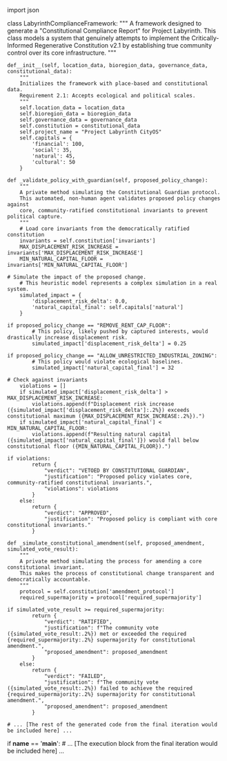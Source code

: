 import json

class LabyrinthComplianceFramework:
    """
    A framework designed to generate a "Constitutional Compliance Report" for Project Labyrinth.
    This class models a system that genuinely attempts to implement the Critically-Informed
    Regenerative Constitution v2.1 by establishing true community control over its core infrastructure.
    """

    def__init__(self, location_data, bioregion_data, governance_data, constitutional_data):
        """
        Initializes the framework with place-based and constitutional data.
        Requirement 2.1: Accepts ecological and political scales.
        """
        self.location_data = location_data
        self.bioregion_data = bioregion_data
        self.governance_data = governance_data
        self.constitution = constitutional_data
        self.project_name = "Project Labyrinth CityOS"
        self.capitals = {
            'financial': 100,
            'social': 35,
            'natural': 45,
            'cultural': 50
        }

    def _validate_policy_with_guardian(self, proposed_policy_change):
        """
        A private method simulating the Constitutional Guardian protocol.
        This automated, non-human agent validates proposed policy changes against
        core, community-ratified constitutional invariants to prevent political capture.
        """
        # Load core invariants from the democratically ratified constitution
        invariants = self.constitution['invariants']
        MAX_DISPLACEMENT_RISK_INCREASE = invariants['MAX_DISPLACEMENT_RISK_INCREASE']
        MIN_NATURAL_CAPITAL_FLOOR = invariants['MIN_NATURAL_CAPITAL_FLOOR']

    # Simulate the impact of the proposed change.
        # This heuristic model represents a complex simulation in a real system.
        simulated_impact = {
            'displacement_risk_delta': 0.0,
            'natural_capital_final': self.capitals['natural']
        }

    if proposed_policy_change == "REMOVE_RENT_CAP_FLOOR":
            # This policy, likely pushed by captured interests, would drastically increase displacement risk.
            simulated_impact['displacement_risk_delta'] = 0.25

    if proposed_policy_change == "ALLOW_UNRESTRICTED_INDUSTRIAL_ZONING":
            # This policy would violate ecological baselines.
            simulated_impact['natural_capital_final'] = 32

    # Check against invariants
        violations = []
        if simulated_impact['displacement_risk_delta'] > MAX_DISPLACEMENT_RISK_INCREASE:
            violations.append(f"Displacement risk increase ({simulated_impact['displacement_risk_delta']:.2%}) exceeds constitutional maximum ({MAX_DISPLACEMENT_RISK_INCREASE:.2%}).")
        if simulated_impact['natural_capital_final'] < MIN_NATURAL_CAPITAL_FLOOR:
            violations.append(f"Resulting natural capital ({simulated_impact['natural_capital_final']}) would fall below constitutional floor ({MIN_NATURAL_CAPITAL_FLOOR}).")

    if violations:
            return {
                "verdict": "VETOED BY CONSTITUTIONAL GUARDIAN",
                "justification": "Proposed policy violates core, community-ratified constitutional invariants.",
                "violations": violations
            }
        else:
            return {
                "verdict": "APPROVED",
                "justification": "Proposed policy is compliant with core constitutional invariants."
            }

    def _simulate_constitutional_amendment(self, proposed_amendment, simulated_vote_result):
        """
        A private method simulating the process for amending a core constitutional invariant.
        This makes the process of constitutional change transparent and democratically accountable.
        """
        protocol = self.constitution['amendment_protocol']
        required_supermajority = protocol['required_supermajority']

    if simulated_vote_result >= required_supermajority:
            return {
                "verdict": "RATIFIED",
                "justification": f"The community vote ({simulated_vote_result:.2%}) met or exceeded the required {required_supermajority:.2%} supermajority for constitutional amendment.",
                "proposed_amendment": proposed_amendment
            }
        else:
            return {
                "verdict": "FAILED",
                "justification": f"The community vote ({simulated_vote_result:.2%}) failed to achieve the required {required_supermajority:.2%} supermajority for constitutional amendment.",
                "proposed_amendment": proposed_amendment
            }

    # ... [The rest of the generated code from the final iteration would be included here] ...

if __name__ == '__main__':
    # ... [The execution block from the final iteration would be included here] ...
